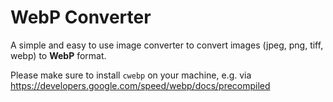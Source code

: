 # WebP Converter


A simple and easy to use image converter to convert images (jpeg, png, tiff, webp) to **WebP** format.

Please make sure to install `cwebp` on your machine, e.g. via https://developers.google.com/speed/webp/docs/precompiled


 


